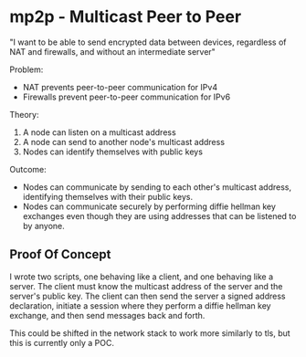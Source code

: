# mp2p - Multicast Peer to Peer

"I want to be able to send encrypted data between devices, regardless of NAT and firewalls, and
without an intermediate server"

Problem:
 - NAT prevents peer-to-peer communication for IPv4
 - Firewalls prevent peer-to-peer communication for IPv6

Theory:
 1. A node can listen on a multicast address
 2. A node can send to another node's multicast address
 3. Nodes can identify themselves with public keys

Outcome:
 - Nodes can communicate by sending to each other's multicast address, identifying themselves with their public keys.
 - Nodes can communicate securely by performing diffie hellman key exchanges even though they are using addresses that can be listened to by anyone.

## Proof Of Concept

I wrote two scripts, one behaving like a client, and one behaving like a server.
The client must know the multicast address of the server and the server's public key.
The client can then send the server a signed address declaration, initiate a session where 
they perform a diffie hellman key exchange, and then send messages back and forth.

This could be shifted in the network stack to work more similarly to tls, but this is currently
only a POC.
